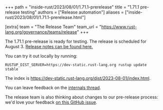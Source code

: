 +++
path = "inside-rust/2023/08/01/1.71.1-prerelease"
title = "1.71.1 pre-release testing"
authors = ["Release automation"]
aliases = ["inside-rust/2023/08/01/1.71.1-prerelease.html"]

[extra]
team = "The Release Team"
team_url = "https://www.rust-lang.org/governance/teams/release"
+++

The 1.71.1 pre-release is ready for testing. The release is scheduled for
August 3. [Release notes can be found here.][relnotes]

You can try it out locally by running:

```plain
RUSTUP_DIST_SERVER=https://dev-static.rust-lang.org rustup update stable
```

The index is <https://dev-static.rust-lang.org/dist/2023-08-01/index.html>.

You can leave feedback on the [internals thread](https://internals.rust-lang.org/t/rust-1-71-1-pre-release-testing/19267).

The release team is also thinking about changes to our pre-release process:
we'd love your feedback [on this GitHub issue][feedback].

[relnotes]: https://github.com/rust-lang/rust/blob/stable/RELEASES.md#version-1711-2023-08-03
[feedback]: https://github.com/rust-lang/release-team/issues/16
    
